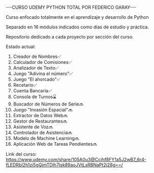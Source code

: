 ---CURSO UDEMY PYTHON TOTAL POR FEDERICO GARAY---

Curso enfocado totalmente en el aprendizaje y desarrollo de Python

Separado en 16 módulos indicados como días de estudio y práctica.

Repositorio dedicado a cada proyecto por sección del curso.

Estado actual:

1. Creador de Nombres✅
2. Calculador de Comisiones✅
3. Analizador de Texto✅
4. Juego "Adivina el número"✅
5. Juego "El ahorcado"✅
6. Recetario✅
7. Cuenta Bancaria✅
8. Consola de Turnos⌛
9. Buscador de Números de Serie🔜
10. Juego "Invasión Espacial"🔜
11. Extractor de Datos Web🔜
12. Gestor de Restaurantes🔜
13. Asistente de Voz🔜
14. Controlador de Asistencia🔜
15. Modelo de Machine Learning🔜
16. Aplicación Web de Tareas Pendientes🔜

Link del curso: https://www.udemy.com/share/105A0u3@Ccihf8FY1a5J2wB7_6r4-fLEDRbI2h1zi5gQjmTDlh7Isk89aoJVtLsRBNaPt2j28g==/